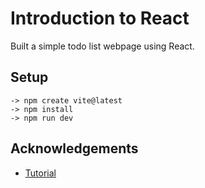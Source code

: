 
# Introduction to React

Built a simple todo list webpage using React.


## Setup

    -> npm create vite@latest
    -> npm install
    -> npm run dev
##


## Acknowledgements

 - [Tutorial](https://www.youtube.com/watch?v=Rh3tobg7hEo)

